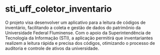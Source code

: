 # sti_uff_coletor_inventario

O projeto visa desenvolver um aplicativo para a leitura de códigos de inventário, facilitando a coleta e gestão de dados do patrimônio da Universidade Federal Fluminense. Com o apoio da Superintendência de Tecnologia da Informação (STI), a aplicação permitirá que inventariantes realizem a leitura rápida e precisa dos códigos, otimizando o processo de auditoria e controle de ativos da universidade.
